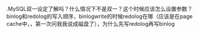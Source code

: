 .MySQL双一设定了解吗？什么情况下不是双一？这个时候应该怎么设置参数？binlog和redolog的写入顺序，binlogwrite的时候redolog在哪（应该是在page cache中，，第一次问我我说成磁盘了），为什么先写redolog再写binlog





